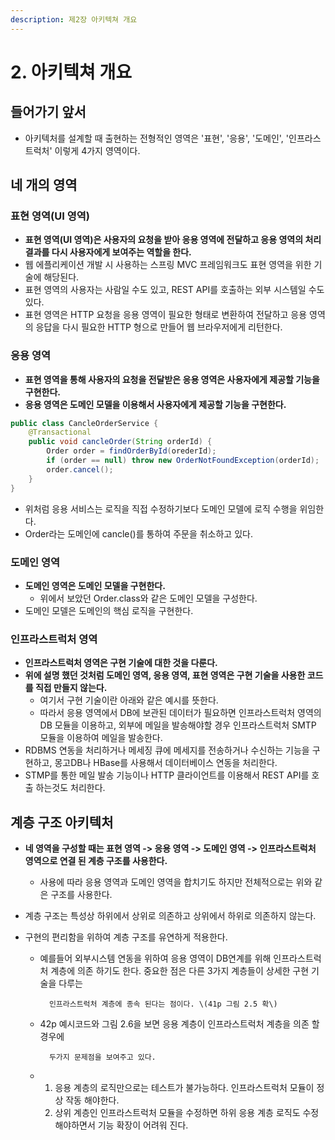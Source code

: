 ```yaml
---
description: 제2장 아키텍쳐 개요
---
```


# 2. 아키텍쳐 개요

## 들어가기 앞서

* 아키텍처를 설계할 때 출현하는 전형적인 영역은 '표현', '응용', '도메인', '인프라스트럭처' 이렇게 4가지 영역이다.

## 네 개의 영역

### 표현 영역\(UI 영역\)

* **표현 영역\(UI 영역\)은 사용자의 요청을 받아 응용 영역에 전달하고 응용 영역의 처리결과를 다시 사용자에게 보여주는 역할을 한다.**
* 웹 에플리케이션 개발 시 사용하는 스프링 MVC 프레임워크도 표현 영역을 위한 기술에 해당된다.
* 표현 영역의 사용자는 사람일 수도 있고, REST API를 호출하는 외부 시스템일 수도있다.
* 표현 영역은 HTTP 요청을 응용 영역이 필요한 형태로 변환하여 전달하고 응용 영역의 응답을 다시 필요한 HTTP 형으로 만들어 웹 브라우저에게 리턴한다.

### 응용 영역

* **표현 영역을 통해 사용자의 요청을 전달받은 응용 영역은 사용자에게 제공할 기능을 구현한다.**
* **응용 영역은 도메인 모델을 이용해서 사용자에게 제공할 기능을 구현한다.**

```java
public class CancleOrderService {
    @Transactional
    public void cancleOrder(String orderId) {
        Order order = findOrderById(orederId);
        if (order == null) throw new OrderNotFoundException(orderId);
        order.cancel();
    }
}
```

* 위처럼 응용 서비스는 로직을 직접 수정하기보다 도메인 모델에 로직 수행을 위임한다.
* Order라는 도메인에 cancle\(\)를 통하여 주문을 취소하고 있다. 



### 도메인 영역

* **도메인 영역은 도메인 모델을 구현한다.**
  * 위에서 보았던 Order.class와 같은 도메인 모델을 구성한다.
* 도메인 모델은 도메인의 핵심 로직을 구현한다.

### 인프라스트럭처 영역

* **인프라스트럭처 영역은 구현 기술에 대한 것을 다룬다.**
* **위에 설명 했던 것처럼 도메인 영역, 응용 영역, 표현 영역은 구현 기술을 사용한 코드를 직접 만들지 않는다.** 
  * 여기서 구현 기술이란 아래와 같은 예시를 뜻한다.
  * 따라서 응용 영역에서 DB에 보관된 데이터가 필요하면 인프라스트럭처 영역의 DB 모듈을 이용하고, 외부에 메일을 발송해야할 경우 인프라스트럭처 SMTP 모듈을 이용하여 메일을 발송한다.
* RDBMS 연동을 처리하거나 메세징 큐에 메세지를 전송하거나 수신하는 기능을 구현하고, 몽고DB나 HBase를 사용해서 데이터베이스 연동을 처리한다.
* STMP를 통한 메일 발송 기능이나 HTTP 클라이언트를 이용해서 REST API를 호출 하는것도 처리한다.

## 계층 구조 아키텍처

* **네 영역을 구성할 때는 표현 영역 -&gt; 응용 영역 -&gt; 도메인 영역 -&gt; 인프라스트럭처 영역으로 연결 된 계층 구조를 사용한다.** 
  * 사용에 따라 응용 영역과 도메인 영역을 합치기도 하지만 전체적으로는 위와 같은 구조를 사용한다.
* 계층 구조는 특성상 하위에서 상위로 의존하고 상위에서 하위로 의존하지 않는다.
* 구현의 편리함을 위하여 계층 구조를 유연하게 적용한다.

  * 예를들어 외부시스템 연동을 위하여 응용 영역이 DB연계를 위해 인프라스트럭처                                              계층에 의존 하기도 한다. 중요한 점은 다른 3가지 계층들이 상세한 구현 기술을 다루는 

          인프라스트럭처 계층에 종속 된다는 점이다. \(41p 그림 2.5 확\)

  * 42p 예시코드와 그림 2.6을 보면 응용 계층이 인프라스트럭처 계층을 의존 할 경우에 

          두가지 문제점을 보여주고 있다.

  * 1. 응용 계층의 로직만으로는 테스트가 불가능하다. 인프라스트럭처 모듈이 정상 작동 해야한다.
    2. 상위 계층인 인프라스트럭처 모듈을 수정하면 하위 응용 계층 로직도 수정해야하면서 기능 확장이 어려워 진다.





